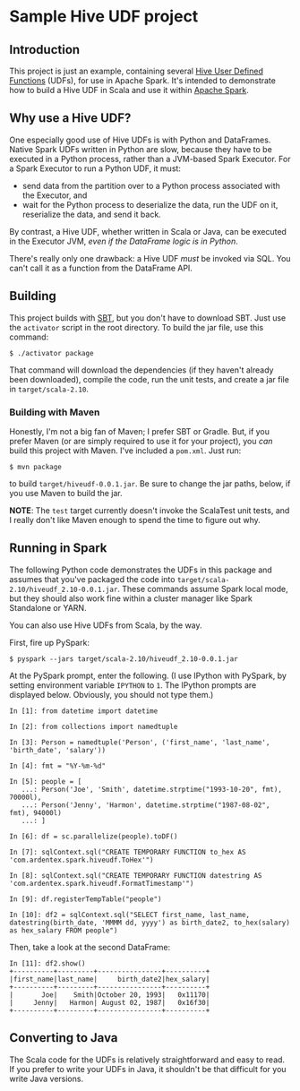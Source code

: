 # Sample Hive UDF project

## Introduction

This project is just an example, containing several
[Hive User Defined Functions][] (UDFs), for use in Apache Spark. It's
intended to demonstrate how to build a Hive UDF in Scala and use it within
[Apache Spark][].

## Why use a Hive UDF?

One especially good use of Hive UDFs is with Python and DataFrames.
Native Spark UDFs written in Python are slow, because they have to be
executed in a Python process, rather than a JVM-based Spark Executor.
For a Spark Executor to run a Python UDF, it must:

* send data from the partition over to a Python process associated with
  the Executor, and
* wait for the Python process to deserialize the data, run the UDF on it,
  reserialize the data, and send it back.

By contrast, a Hive UDF, whether written in Scala or Java, can be executed
in the Executor JVM, _even if the DataFrame logic is in Python_.

There's really only one drawback: a Hive UDF _must_ be invoked via SQL.
You can't call it as a function from the DataFrame API.

## Building

This project builds with [SBT][], but you don't have to download SBT. Just use
the `activator` script in the root directory. To build the jar file, use
this command:

```
$ ./activator package
```

That command will download the dependencies (if they haven't already been
downloaded), compile the code, run the unit tests, and create a jar file
in `target/scala-2.10`.

### Building with Maven

Honestly, I'm not a big fan of Maven; I prefer SBT or Gradle. But, if you
prefer Maven (or are simply required to use it for your project), you _can_
build this project with Maven. I've included a `pom.xml`. Just run:

```
$ mvn package
```

to build `target/hiveudf-0.0.1.jar`. Be sure to change the jar paths,
below, if you use Maven to build the jar.

**NOTE**: The `test` target currently doesn't invoke the ScalaTest unit
tests, and I really don't like Maven enough to spend the time to figure
out why.

## Running in Spark

The following Python code demonstrates the UDFs in this package and assumes
that you've packaged the code into `target/scala-2.10/hiveudf_2.10-0.0.1.jar`.
These commands assume Spark local mode, but they should also work fine within
a cluster manager like Spark Standalone or YARN.

You can also use Hive UDFs from Scala, by the way.

First, fire up PySpark:

```
$ pyspark --jars target/scala-2.10/hiveudf_2.10-0.0.1.jar
```

At the PySpark prompt, enter the following. (I use IPython with PySpark,
by setting environment variable `IPYTHON` to `1`. The IPython prompts are 
displayed below. Obviously, you should not type them.)

```
In [1]: from datetime import datetime

In [2]: from collections import namedtuple

In [3]: Person = namedtuple('Person', ('first_name', 'last_name', 'birth_date', 'salary'))

In [4]: fmt = "%Y-%m-%d"

In [5]: people = [
   ...: Person('Joe', 'Smith', datetime.strptime("1993-10-20", fmt), 70000l),
   ...: Person('Jenny', 'Harmon', datetime.strptime("1987-08-02", fmt), 94000l)
   ...: ]

In [6]: df = sc.parallelize(people).toDF()

In [7]: sqlContext.sql("CREATE TEMPORARY FUNCTION to_hex AS 'com.ardentex.spark.hiveudf.ToHex'")

In [8]: sqlContext.sql("CREATE TEMPORARY FUNCTION datestring AS 'com.ardentex.spark.hiveudf.FormatTimestamp'")

In [9]: df.registerTempTable("people")

In [10]: df2 = sqlContext.sql("SELECT first_name, last_name, datestring(birth_date, 'MMMM dd, yyyy') as birth_date2, to_hex(salary) as hex_salary FROM people")
```

Then, take a look at the second DataFrame:

```
In [11]: df2.show()
+----------+---------+----------------+----------+
|first_name|last_name|     birth_date2|hex_salary|
+----------+---------+----------------+----------+
|       Joe|    Smith|October 20, 1993|   0x11170|
|     Jenny|   Harmon| August 02, 1987|   0x16f30|
+----------+---------+----------------+----------+
```

## Converting to Java

The Scala code for the UDFs is relatively straightforward and easy to
read. If you prefer to write your UDFs in Java, it shouldn't be that
difficult for you write Java versions.


[Hive User Defined Functions]: https://cwiki.apache.org/confluence/display/Hive/LanguageManual+UDF
[Apache Spark]: http://spark.apache.org
[SBT]: http://scala-sbt.org
